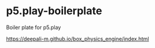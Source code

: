# p5.play-boilerplate
Boiler plate for p5.play

https://deepali-m.github.io/box_physics_engine/index.html

